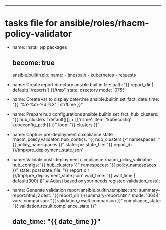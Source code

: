 ---
# tasks file for ansible/roles/rhacm-policy-validator
- name: Install pip packages
  ## become: true
  ansible.builtin.pip:
    name:
      - jmespath
      - kubernetes
      - requests

- name: Create report directory
  ansible.builtin.file:
    path: "{{ report_dir | default('./reports') }}/tmp"
    state: directory
    mode: '0755'

- name: Create var to display date/time
  ansible.builtin.set_fact:
    date_time: "{{ '%Y-%m-%d %X' | strftime }}"

- name: Prepare hub configurations
  ansible.builtin.set_fact:
    hub_clusters: "{{ hub_clusters | default([]) + [{'name': item, 'kubeconfig': kubeconfig_path}] }}"
  loop: "{{ clusters }}"

- name: Capture pre-deployment compliance state
  rhacm_policy_validator:
    hub_configs: "{{ hub_clusters }}"
    namespaces: "{{ policy_namespaces }}"
    state: pre
    state_file: "{{ report_dir }}/tmp/pre_deployment_state.json"

- name: Validate post-deployment compliance
  rhacm_policy_validator:
    hub_configs: "{{ hub_clusters }}"
    namespaces: "{{ policy_namespaces }}"
    state: post
    state_file: "{{ report_dir }}/tmp/pre_deployment_state.json"
    wait_time: "{{ wait_time | default(300) }}"  # Adjust based on your needs
  register: validation_result

- name: Generate validation report
  ansible.builtin.template:
    src: summary-report.html.j2
    dest: "{{ report_dir }}/summary-report.html"
    mode: '0644'
  vars:
    comparison: "{{ validation_result.comparison }}"
    compliance_state: "{{ validation_result.compliance_state }}"
    ## date_time: "{{ date_time }}"
